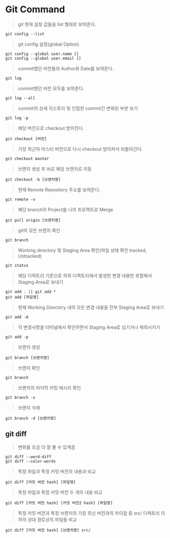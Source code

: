 # Git Command 
> git 현재 설정 값들을 list 형태로 보여준다.
```git
git config --list
```
>git config 설정(global Option)
```git
git config --global user.name []
git config --global user.email []
```
>commit했던 버전들의 Author와 Date를 보여준다.
```git
git log
```
>commit했던 버전 모두를 보여준다.
```git
git log --all
```
>commit의 상세 히스토리 및 인접한 commit간 변화된 부분 보기 
```
git log -p
```
>해당 버전으로 checkout 받아진다.
```
git checkout [버전]
```
>가장 최근의 마스터 버전으로 다시 checkout 받아져서 되돌아간다.
```
git checkout master
```
>브랜치 생성 후 바로 해당 브랜치로 이동
```
git checkout -b [브랜치명]
```
>현재 Remote Repository 주소를 보여준다.
```
git remote -v
```
>해당 branch의 Project를 나의 프로젝트로 Merge
```
git pull origin [브랜치명]
```
>git의 모든 브랜치 확인
```
git branch
```
>Working directory 및 Staging Area 확인(파일 상태 확인 tracked, Untracked)
```
git status
```
>해당 디렉토리 기준으로 하위 디렉토리에서 발생한 변경 내용만 포함해서 Staging Area로 보내기
```
git add . || git add *
git add [파일명]
```
>현재 Working Directory 내의 모든 변경 내용을 전부 Staging Area로 보내기
```
git add -A
```
>각 변경사항을 터미널에서 확인하면서 Staging Area로 넘기거나 제외시키기 
```
git add -p
```
>브랜치 생성
```
git branch [브랜치명]
```
>브랜치 확인
```
git branch
```
>브랜치의 마지막 커밋 메시지 확인
```
git branch -v
```
>브랜치 삭제
```
git branch -d [브랜치명]
```

## git diff 

> 변화를 조금 더 잘 볼 수 있게끔
```
git diff --word-diff
git diff --color-words
```
>특정 파일과 특정 커밋 버전의 내용과 비교 
```
git diff [커밋 버전 hash] [파일명]
```
>특정 파일과 특정 커밋 버전 두 개의 내용 비교 
```
git diff [커밋 버전 hash] [커밋 버전2 hash] [파일명]
```
>특정 커밋 버전과 특정 브랜치의 가장 최신 버전과의 차이점 중 src/ 디렉토리 이하의 상대 경로상의 파일들 비교
```
git diff [커밋 버전 hash] [브랜치명] src/
```

